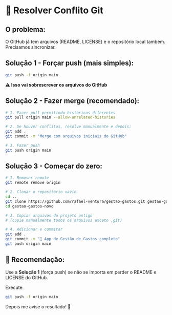 # 🔧 Resolver Conflito Git

## O problema:
O GitHub já tem arquivos (README, LICENSE) e o repositório local também. Precisamos sincronizar.

## Solução 1 - Forçar push (mais simples):
```bash
git push -f origin main
```
⚠️ **Isso vai sobrescrever os arquivos do GitHub**

## Solução 2 - Fazer merge (recomendado):
```bash
# 1. Fazer pull permitindo históricos diferentes
git pull origin main --allow-unrelated-histories

# 2. Se houver conflitos, resolve manualmente e depois:
git add .
git commit -m "Merge com arquivos iniciais do GitHub"

# 3. Fazer push
git push origin main
```

## Solução 3 - Começar do zero:
```bash
# 1. Remover remote
git remote remove origin

# 2. Clonar o repositório vazio
cd ..
git clone https://github.com/rafael-ventura/gestao-gastos.git gestao-gastos-novo
cd gestao-gastos-novo

# 3. Copiar arquivos do projeto antigo
# (copie manualmente todos os arquivos exceto .git)

# 4. Adicionar e commitar
git add .
git commit -m "🎉 App de Gestão de Gastos completo"
git push origin main
```

## 🚀 Recomendação:
Use a **Solução 1** (força push) se não se importa em perder o README e LICENSE do GitHub.

Execute:
```bash
git push -f origin main
```

Depois me avise o resultado! 💪
